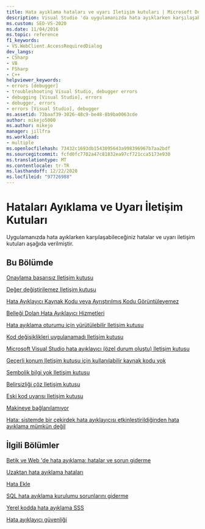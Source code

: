 ```yaml
---
title: Hata ayıklama hataları ve uyarı Iletişim kutuları | Microsoft Docs
description: Visual Studio 'da uygulamanızda hata ayıklarken karşılaşabileceğiniz hata ve uyarı iletişim kutularının listesini görüntüleyin.
ms.custom: SEO-VS-2020
ms.date: 11/04/2016
ms.topic: reference
f1_keywords:
- VS.WebClient.AccessRequiredDialog
dev_langs:
- CSharp
- VB
- FSharp
- C++
helpviewer_keywords:
- errors [debugger]
- troubleshooting Visual Studio, debugger errors
- debugging [Visual Studio], errors
- debugger, errors
- errors [Visual Studio], debugger
ms.assetid: 73baaf39-3026-48c9-be48-8b9ba0063cde
author: mikejo5000
ms.author: mikejo
manager: jillfra
ms.workload:
- multiple
ms.openlocfilehash: 73432c1693db1543095643a998396967b7aa2bdf
ms.sourcegitcommit: fcfd0fc7702a47c81832ea97cf721cca5173e930
ms.translationtype: MT
ms.contentlocale: tr-TR
ms.lasthandoff: 12/22/2020
ms.locfileid: "97726988"
---
```

# <a name="debugging-errors-and-warning-dialog-boxes"></a>Hataları Ayıklama ve Uyarı İletişim Kutuları
Uygulamanızda hata ayıklarken karşılaşabileceğiniz hatalar ve uyarı iletişim kutuları aşağıda verilmiştir.

## <a name="in-this-section"></a>Bu Bölümde
 [Onaylama başarısız Iletişim kutusu](../debugger/assertion-failed-dialog-box.md)

 [Değer değiştirilemez Iletişim kutusu](../debugger/cannot-change-value-dialog-box.md)

 [Hata Ayıklayıcı Kaynak Kodu veya Ayrıştırılmış Kodu Görüntüleyemez](../debugger/debugger-cannot-display-source-code-or-disassembly.md)
 
 [Belleği Dolan Hata Ayıklayıcı Hizmetleri](../debugger/error-debugger-services-no-memory.md)

 [Hata ayıklama oturumu için yürütülebilir Iletişim kutusu](../debugger/executable-for-debugging-session-dialog-box.md)

 [Kod değişiklikleri uygulanamadı Iletişim kutusu](../debugger/edit-and-continue-dialog-box-cpp.md)

 [Microsoft Visual Studio hata ayıklayıcı (özel durum oluştu) Iletişim kutusu](../debugger/microsoft-visual-studio-debugger-exception-thrown-dialog-box.md)

 [Geçerli konum Iletişim kutusu için kullanılabilir kaynak kodu yok](../debugger/no-source-available.md)

 [Sembolik bilgi yok Iletişim kutusu](/previous-versions/d493t3ew(v=vs.100))

 [Belirsizliği çöz Iletişim kutusu](../debugger/resolve-ambiguity-dialog-box.md)

 [Eski kod uyarısı Iletişim kutusu](../debugger/stale-code-warning-dialog-box.md)

 [Makineye bağlanılamıyor](../debugger/error-unable-to-connect-to-the-machine-name-the-machine-cannot-be-found-on-the-network.md)

 [Hata: sistemde bir çekirdek hata ayıklayıcısı etkinleştirildiğinden hata ayıklama mümkün değil](../debugger/error-debugging-isn-t-possible-because-a-kernel-debugger-is-enabled-on-the-system.md)

## <a name="related-sections"></a>İlgili Bölümler
 [Betik ve Web 'de hata ayıklama: hatalar ve sorun giderme](../debugger/debugging-web-applications-errors-and-troubleshooting.md)

 [Uzaktan hata ayıklama hataları](../debugger/remote-debugging-errors-and-troubleshooting.md)

 [Hata Ekle](/previous-versions/visualstudio/visual-studio-2010/8dbb3we5(v=vs.100))

 [SQL hata ayıklama kurulumu sorunlarını giderme](/previous-versions/visualstudio/visual-studio-2010/s7ahaxtd(v=vs.100))

 [Yerel kodda hata ayıklama SSS](../debugger/debugging-native-code-faqs.md)

 [Hata ayıklayıcı güvenliği](../debugger/debugger-security.md)